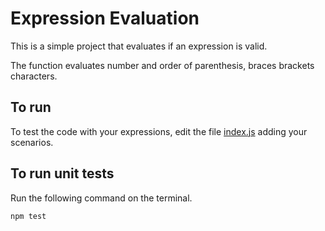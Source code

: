# Expression Evaluation

This is a simple project that evaluates if an expression is valid.

The function evaluates number and order of parenthesis, braces  brackets characters.

## To run

To test the code with your expressions, edit the file [index.js](index.js) adding your scenarios.

## To run unit tests

Run the following command on the terminal.

```bash
npm test
```